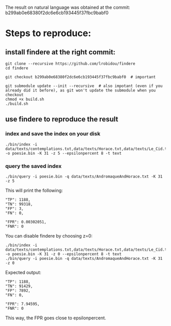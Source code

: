 The result on natural language was obtained at the commit: b299ab0e68380f2dc6e6cb193445f37fbc9babf0


# Steps to reproduce:
## install findere at the right commit:
```
git clone --recursive https://github.com/lrobidou/findere
cd findere

git checkout b299ab0e68380f2dc6e6cb193445f37fbc9babf0  # important

git submodule update --init --recursive  # also impotant (even if you already did it before), as git won't update the submodule when you checkout
chmod +x build.sh
./build.sh
```


## use findere to reproduce the result
### index and save the index on your disk
```
./bin/index -i data/texts/contemplations.txt,data/texts/Horace.txt,data/texts/Le_Cid.txt,data/texts/Maastricht.txt,data/texts/Othon.txt,data/texts/Lettres_persanes.txt -o poesie.bin -K 31 -z 5 --epsilonpercent 8 -t text
```
### query the saved index
```
./bin/query -i poesie.bin -q data/texts/AndromaqueAndHorace.txt -K 31 -z 5
```
This will print the following:
```
"TP": 1188,
"TN": 99318,
"FP": 3,
"FN": 0,

"FPR": 0.00302051,
"FNR": 0
```

You can disable findere by choosing z=0:
```
./bin/index -i data/texts/contemplations.txt,data/texts/Horace.txt,data/texts/Le_Cid.txt,data/texts/Maastricht.txt,data/texts/Othon.txt,data/texts/Lettres_persanes.txt -o poesie.bin -K 31 -z 0 --epsilonpercent 8 -t text
./bin/query -i poesie.bin -q data/texts/AndromaqueAndHorace.txt -K 31 -z 0
```
Expected output:
```
"TP": 1188,
"TN": 91429,
"FP": 7892,
"FN": 0,

"FPR": 7.94595,
"FNR": 0
```
This way, the FPR goes close to epsilonpercent.
